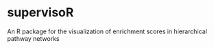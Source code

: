 # supervisoR
An R package for the visualization of enrichment scores in hierarchical pathway networks